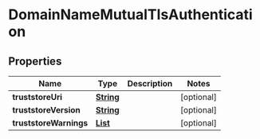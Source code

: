 

# DomainNameMutualTlsAuthentication


## Properties

| Name | Type | Description | Notes |
|------------ | ------------- | ------------- | -------------|
|**truststoreUri** | [**String**](String.md) |  |  [optional] |
|**truststoreVersion** | [**String**](String.md) |  |  [optional] |
|**truststoreWarnings** | [**List**](List.md) |  |  [optional] |




